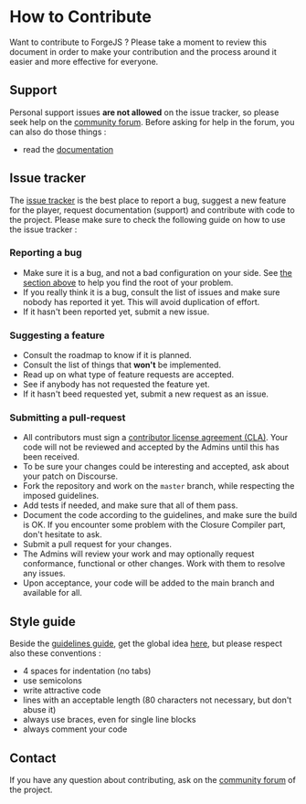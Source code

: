 # How to Contribute

Want to contribute to ForgeJS ? Please take a moment to review this document in order to make your contribution and the process around it easier and more effective for everyone.

## Support

Personal support issues **are not allowed** on the issue tracker, so please seek help on the [community forum](https://forum.forgejs.org/). Before asking for help in the forum, you can also do those things :

+ read the [documentation](https://releases.forgejs.org/latest/doc/jsdoc/)

## Issue tracker

The [issue tracker](https://www.github.com/gopro/gopro-forgejs-src/issues) is the best place to report a bug, suggest a new feature for the player, request documentation (support) and contribute with code to the project. Please make sure to check the following guide on how to use the issue tracker :

### Reporting a bug

- Make sure it is a bug, and not a bad configuration on your side. See [the section above](#support) to help you find the root of your problem.
- If you really think it is a bug, consult the list of issues and make sure nobody has reported it yet. This will avoid duplication of effort.
- If it hasn't been reported yet, submit a new issue.

### Suggesting a feature

- Consult the roadmap to know if it is planned.
- Consult the list of things that **won't** be implemented.
- Read up on what type of feature requests are accepted.
- See if anybody has not requested the feature yet.
- If it hasn't beed requested yet, submit a new request as an issue.

### Submitting a pull-request

- All contributors must sign a [contributor license agreement (CLA)](https://cla.gopro.com). Your code will not be reviewed and accepted by the Admins until this has been received.
- To be sure your changes could be interesting and accepted, ask about your patch on Discourse.
- Fork the repository and work on the `master` branch, while respecting the imposed guidelines.
- Add tests if needed, and make sure that all of them pass.
- Document the code according to the guidelines, and make sure the build is OK. If you encounter some problem with the Closure Compiler part, don't hesitate to ask.
- Submit a pull request for your changes.
- The Admins will review your work and may optionally request conformance, functional or other changes. Work with them to resolve any issues.
- Upon acceptance, your code will be added to the main branch and available for all.

## Style guide

Beside the [guidelines guide](GUIDELINES.md), get the global idea [here](https://github.com/airbnb/javascript/tree/es5-deprecated/es5), but please respect also these conventions :

- 4 spaces for indentation (no tabs)
- use semicolons
- write attractive code
- lines with an acceptable length (80 characters not necessary, but don't abuse it)
- always use braces, even for single line blocks
- always comment your code

## Contact

If you have any question about contributing, ask on the [community forum](https://forum.forgejs.org/) of the project.
